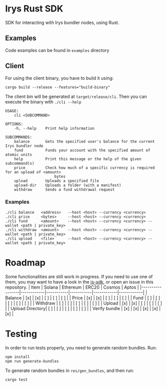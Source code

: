 # Irys Rust SDK
SDK for interacting with Irys bundler nodes, using Rust.

## Examples
Code examples can be found in `examples` directory

## Client
For using the client binary, you have to build it using: 
```
cargo build --release --features="build-binary"
```

The client bin will be generated at `target/release/cli`. Then you can execute the binary with `./cli --help`

```
USAGE:
    cli <SUBCOMMAND>

OPTIONS:
    -h, --help    Print help information

SUBCOMMANDS:
    balance       Gets the specified user's balance for the current Irys bundler node
    fund          Funds your account with the specified amount of atomic units
    help          Print this message or the help of the given subcommand(s)
    price         Check how much of a specific currency is required for an upload of <amount>
                      bytes
    upload        Uploads a specified file
    upload-dir    Uploads a folder (with a manifest)
    withdraw      Sends a fund withdrawal request
```
### Examples
```
./cli balance   <address>   --host <host> --currency <currency>
./cli price     <bytes>     --host <host> --currency <currency>
./cli fund      <amount>    --host <host> --currency <currency> --wallet <path | private_key>
./cli withdraw  <amount>    --host <host> --currency <currency> --wallet <path | private_key>
./cli upload    <file>      --host <host> --currency <currency> --wallet <path | private_key>
```

# Roadmap
Some functionalities are still work in progress. If you need to use one of them, you may want to have a look in the [js-sdk](https://github.com/Irys-xyz/js-sdk), or open an issue in this repository.
| Item            | Solana     | Ethereum  | ERC20     | Cosmos     | Aptos      |
|-----------------|------------|-----------|-----------|------------|------------|
| Balance         | [x]        | [x]       | [ ]       | [ ]        | [ ]        |
| Price           | [x]        | [x]       | [ ]       | [ ]        | [ ]        |
| Fund            | [ ]        | [ ]       | [ ]       | [ ]        | [ ]        |
| Withdraw        | [ ]        | [ ]       | [ ]       | [ ]        | [ ]        |
| Upload          | [x]        | [x]       | [ ]       | [ ]        | [ ]        |
| Upload Directory| [ ]        | [ ]       | [ ]       | [ ]        | [ ]        |
| Verify bundle   | [x]        | [x]       | [x]       | [x]        | [x]        |

# Testing
In order to run tests properly, you need to generate random bundles. Run:
```
npm install
npm run generate-bundles
```
To generate random bundles in `res/gen_bundles`, and then run:
```
cargo test
```